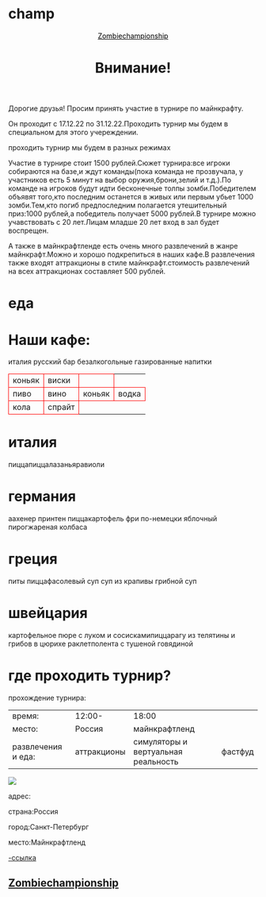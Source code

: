 # champ<title>турнир по майнкрафту</title>
<html>
<header>
    <a href="mainkraft" style="color:black; font-size25px;">Zombiechampionship</a>
  <h1>Внимание!</h1><text-align:right;font-size50px> 
  </header> <body>    
  <p>Дорогие друзья! Просим принять участие в турнире по майнкрафту.</p>
  Он проходит с 17.12.22 по 31.12.22.Проходить турнир мы будем в специальном для этого учереждении.
  <p>проходить турнир мы будем <font colour="palegreen">  в разных режимах</font></p>
 <p> Участие в турнире стоит 1500 рублей.Сюжет турнира:все игроки собираются на базе,и ждут команды(пока команда не прозвучала, у участников есть 5 минут на выбор оружия,брони,зелий и т.д.).По команде на игроков будут идти бесконечные толпы зомби.Победителем объявят того,кто последним останется в живых или первым убьет 1000 зомби.Тем,кто погиб предпоследним полагается утешительный приз:1000 рублей,а победитель получает 5000 рублей.В турнире можно учавствовать с 20 лет.Лицам младше 20 лет вход в зал будет воспрещен.</p>
 <p>А также в майнкрафтленде есть очень много развлечений в жанре майнкрафт.Можно и хорошо подкрепиться в наших кафе.В развлечения также входят аттракционы в стиле майнкрафт.стоимость развлечений на всех аттракционах составляет 500 рублей.</p>
<h1>еда</h1>
 <table>
<h1>Наши кафе:</h1>
италия<tr><td style="border:1px solid red;">коньяк</td><td style="border:1px solid red;">виски</td><td style="border:1px solid red;"></td></tr>
русский бар<tr> <td style="border:1px solid red;">пиво</td><td style="border:1px solid red;">вино</td><td style="border:1px solid red;">коньяк</td><td style="border:1px solid red;">водка</td></tr>
<tr> безалкогольные газированные напитки<td style="border:1px solid red;"> кола</td><td style="border:1px solid red;"> спрайт</td></tr>
</table>
<h1>италия</h1>
  <tr><td style="border:1pxsolid red;">пицца</td><td style="border:1pxsolid red> <td style="border:1pxsolid red;">пицца</td><td style="border:1pxsolid red>прошутто
  <tr><td style="border:1pxsolid red;">лазанья</td><td style="border:1pxsolid red;"><td style="border:1pxsolid red> <td style="border:1pxsolid red;">равиоли

<h1>германия</h1>
<tr><td style="border:1pxsolid red;">аахенер принтен </td><td style="border:1pxsolid red> <td style="border:1pxsolid red;">пицца</td><td style="border:1pxsolid red";>картофель фри по-немецки
  <tr><td style="border:1pxsolid red;">яблочный пирог</td><td style="border:1pxsolid red;"><td style="border:1pxsolid red> <td style="border:1pxsolid red;">жареная колбаса 
  
  
<h1>греция</h1>
<tr><td style="border:1pxsolid red;">питы </td><td style="border:1pxsolid red> <td style="border:1pxsolid red;">пицца</td><td style="border:1pxsolid red";>фасолевый суп 
  <tr><td style="border:1pxsolid red;">суп из крапивы</td> <td style="border:1pxsolid red;"><td style="border:1pxsolid red> <td style="border:1pxsolid red;">грибной суп
      
<h1>швейцария</h1>
<tr><td style="border:1pxsolid red;">картофельное пюре с луком и сосисками</td><td style="border:1pxsolid red> <td style="border:1pxsolid red;">пицца</td><td style="border:1pxsolid red";>рагу из телятины и грибов в цюрихе 
  <tr><td style="border:1pxsolid red;">раклет</td><td style="border:1pxsolid red;"><td style="border:1pxsolid red> <td style="border:1pxsolid red;">полента с тушеной говядиной
<h1> где проходить турнир?</h1>
 <table>
     <tr>прохождение турнира:</tr>
     <tr><td>время:</td><td>12:00-</td><td>18:00</td></tr>
     <tr><td>место:</td><td>Россия</td><td>майнкрафтленд</td></tr>
     <tr><td>развлечения и еда:</td><td>аттракционы</td><td>симуляторы и вертуальная реальность</td><td>фастфуд</td></tr>
 </table>
 <img src="https://drive.google.com/uc?export=view&id=1CmF93BU8BiCsoRQSzW59nNbe0KAujpnB"/>
  </body> 
 <footer>
    <p><font colour="palegreen">адрес:</font></p></p>
    <p>  страна:Россия</p>
    <p>  город:Санкт-Петербург</p>
    <p>  место:Майнкрафтленд</p>
<a>  <a href="https://translated.turbopages.org/proxy_u/en-ru.ru.2270da58-639ace4e-0250a699-74722d776562/https/mcchampionship.fandom.com/wiki/MC_Championship"подробнее о турнирах</a>-ссылка
<style="background-colour:red">
    <h2 id="mainkraft">Zombiechampionship</h2>
    <style="background-color:green">
</footer>
</html>
